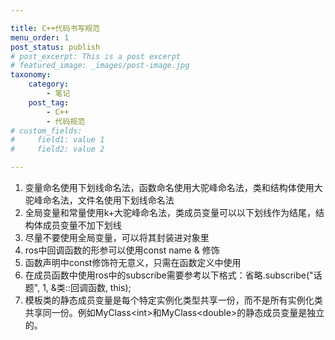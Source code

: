 ```yaml
---

title: C++代码书写规范
menu_order: 1
post_status: publish
# post_excerpt: This is a post excerpt
# featured_image: _images/post-image.jpg
taxonomy:
    category:
        - 笔记
    post_tag:
        - C++
        - 代码规范
# custom_fields:
#     field1: value 1
#     field2: value 2

---
```


1. 变量命名使用下划线命名法，函数命名使用大驼峰命名法，类和结构体使用大驼峰命名法，文件名使用下划线命名法
2. 全局变量和常量使用k+大驼峰命名法，类成员变量可以以下划线作为结尾，结构体成员变量不加下划线
3. 尽量不要使用全局变量，可以将其封装进对象里
4. ros中回调函数的形参可以使用const name & 修饰
5. 函数声明中const修饰符无意义，只需在函数定义中使用
6. 在成员函数中使用ros中的subscribe需要参考以下格式：省略.subscribe("话题", 1, &类::回调函数, this);
7. 模板类的静态成员变量是每个特定实例化类型共享一份，而不是所有实例化类共享同一份。例如MyClass\<int\>和MyClass\<double\>的静态成员变量是独立的。

